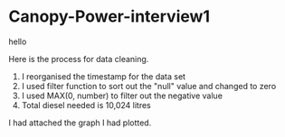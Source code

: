 # Canopy-Power-interview1

hello

Here is the process for data cleaning.

1. I reorganised the timestamp for the data set
2. I used filter function to sort out the "null" value and changed to zero
3. I used MAX(0, number) to filter out the negative value
4. Total diesel needed is 10,024 litres

I had attached the graph I had plotted. 



